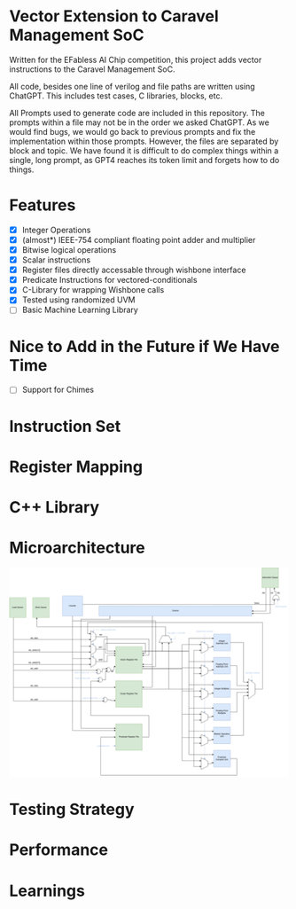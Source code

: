 # Vector Extension to Caravel Management SoC
Written for the EFabless AI Chip competition, this project adds vector instructions to the Caravel Management SoC.

All code, besides one line of verilog and file paths are written using ChatGPT. This includes test cases, C libraries, blocks, etc. 

All Prompts used to generate code are included in this repository. The prompts within a file may not be in the order we asked ChatGPT. As we would find bugs, we would go back to previous prompts and fix the implementation within those prompts. However, the files are separated by block and topic. We have found it is difficult to do complex things within a single, long prompt, as GPT4 reaches its token limit and forgets how to do things.

# Features
- [x] Integer Operations
- [x] (almost*) IEEE-754 compliant floating point adder and multiplier
- [x] Bitwise logical operations
- [x] Scalar instructions
- [x] Register files directly accessable through wishbone interface
- [x] Predicate Instructions for vectored-conditionals
- [x] C-Library for wrapping Wishbone calls
- [x] Tested using randomized UVM
- [ ] Basic Machine Learning Library

# Nice to Add in the Future if We Have Time
- [ ] Support for Chimes 


# Instruction Set

# Register Mapping

# C++ Library

# Microarchitecture
![Block Diagram for Microarchitecture](img/VectorArchv1DiagramPretty.png)
# Testing Strategy

# Performance

# Learnings